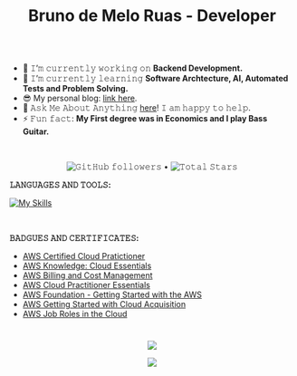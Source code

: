 <h1 align="center">
  Bruno de Melo Ruas - Developer
</h1>

<br/>
<br/>

- 🔭 𝙸’𝚖 𝚌𝚞𝚛𝚛𝚎𝚗𝚝𝚕𝚢 𝚠𝚘𝚛𝚔𝚒𝚗𝚐 𝚘𝚗 **Backend Development.**
- 🌱 𝙸’𝚖 𝚌𝚞𝚛𝚛𝚎𝚗𝚝𝚕𝚢 𝚕𝚎𝚊𝚛𝚗𝚒𝚗𝚐 **Software Archtecture, AI, Automated Tests and Problem Solving.**
- 😎 My personal blog: [link here](https://brunoruas2.github.io/CC_site/).
- 💬 𝙰𝚜𝚔 𝙼𝚎 𝙰𝚋𝚘𝚞𝚝 𝙰𝚗𝚢𝚝𝚑𝚒𝚗𝚐 [here](https://www.twitter.com/bruno_ruas2)! 𝙸 𝚊𝚖 𝚑𝚊𝚙𝚙𝚢 𝚝𝚘 𝚑𝚎𝚕𝚙.
- ⚡ 𝙵𝚞𝚗 𝚏𝚊𝚌𝚝: **My First degree was in Economics and I play Bass Guitar.**

<br/>

<p align="center">
  <img alt="𝙶𝚒𝚝𝙷𝚞𝚋 𝚏𝚘𝚕𝚕𝚘𝚠𝚎𝚛𝚜" src="https://img.shields.io/github/followers/brunoruas2?label=Followers&style=social"> •
  <img src="https://img.shields.io/github/stars/brunoruas2?label=Stars" alt="𝚃𝚘𝚝𝚊𝚕 𝚂𝚝𝚊𝚛𝚜"> 
</p>
<!-- <p align="center">
  <code>
    <img src="https://img.shields.io/badge/dynamic/json?label=Gitwar%20Profile%20Score&style=for-the-badge&color=ee6f57&logo=github&logoColor=white&query=score&url=http%3A%2F%2Fgitwar-jayant.herokuapp.com%2Fapi%2Fbrunoruas2" alt="𝙶𝚒𝚝𝚑𝚞𝚋 𝙿𝚛𝚘𝚏𝚒𝚕𝚎 𝚂𝚌𝚘𝚛𝚎">
  </code>
</p> -->

**𝙻𝙰𝙽𝙶𝚄𝙰𝙶𝙴𝚂 𝙰𝙽𝙳 𝚃𝙾𝙾𝙻𝚂:**
<br/>

[![My Skills](https://skillicons.dev/icons?i=dotnet,go,js,aws,azure,py,cs,django,git,html,css,laravel,php,latex,md,r,rabbitmq,selenium)](https://skillicons.dev)

<br/>

**𝙱𝙰𝙳𝙶𝚄𝙴𝚂 𝙰𝙽𝙳 𝙲𝙴𝚁𝚃𝙸𝙵𝙸𝙲𝙰𝚃𝙴𝚂:**
 - [AWS Certified Cloud Pratictioner](https://www.credly.com/badges/5e882862-8046-4767-877f-8b1db0e37c67/public_url)
 - [AWS Knowledge: Cloud Essentials](https://www.credly.com/badges/1318ecb4-fd1f-41f9-bc9b-4a47af94aa4c/public_url)
 - [AWS Billing and Cost Management](https://github.com/brunoruas2/brunoruas2/blob/main/certificates/AWS%20Billing%20and%20Cost%20Management.pdf)
 - [AWS Cloud Practitioner Essentials](https://github.com/brunoruas2/brunoruas2/blob/main/certificates/AWS%20Cloud%20Practitioner%20Essentials.pdf)
 - [AWS Foundation - Getting Started with the AWS](https://github.com/brunoruas2/brunoruas2/blob/main/certificates/AWS%20Foundation%20-%20Getting%20Started%20with%20the%20AWS.pdf)
 - [AWS Getting Started with Cloud Acquisition](https://github.com/brunoruas2/brunoruas2/blob/main/certificates/Getting%20Started%20with%20Cloud%20Acquisition.pdf)
 - [AWS Job Roles in the Cloud](https://github.com/brunoruas2/brunoruas2/blob/main/certificates/Job%20Roles%20in%20the%20Cloud.pdf)

#

<p align="center">
  <img alig src="https://github-profile-trophy.vercel.app/?username=brunoruas2&no-bg=true&no-frame=true&theme=juicyfresh" />
</p>

<p align="center">
  <img align="center" src="https://github-readme-streak-stats.herokuapp.com/?user=brunoruas2&theme=dark&hide_border=true"/>
</p>

#


<!--
#

<details open="">
<summary>
  <g-emoji class="g-emoji" alias="chart_with_upwards_trend" fallback-src="https://github.githubassets.com/images/icons/emoji/unicode/1f4c8.png">📈</g-emoji>
  <strong>𝙶𝚒𝚝𝚑𝚞𝚋 𝚂𝚝𝚊𝚝𝚜 : </strong>
</summary>
<br/>

<p align="center">
    <img align="center" src="https://github-readme-stats.vercel.app/api?username=brunoruas2&show_icons=true&hide_border=true&title_color=94b4a4&amp&icon_color=FFFFFF&amp&text_color=FFFFFF&amp&bg_color=000000&count_private=true&include_all_commits=true"/>
</p>
<p align="center">
    <img align="center" height="195px" src="https://github-readme-stats.vercel.app/api/top-langs/?username=brunoruas2&text_color=FFFFFF&bg_color=000000&title_color=94b4a4&langs_count=15&layout=compact&hide_border=true" />
</p>
</details>
<br/>

#

<br>
-->
